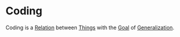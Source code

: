 # Coding

Coding is a [Relation](60005.md) between [Things](60003.md) with the [Goal](60058.md) of [Generalization](60080.md).